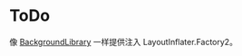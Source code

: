 # ToDo

像 [BackgroundLibrary](https://github.com/JavaNoober/BackgroundLibrary) 一样提供注入 LayoutInflater.Factory2。
